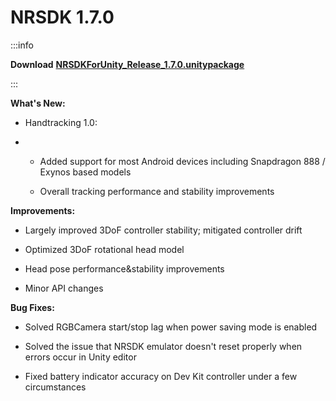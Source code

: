 # NRSDK 1.7.0

:::info

**Download** [**NRSDKForUnity_Release_1.7.0.unitypackage**](https://nreal-public.oss-us-west-1.aliyuncs.com/download/NRSDKForUnityAndroid_Release_1.7.0.unitypackage)

:::

**What's New:**


- Handtracking 1.0:


- - Added support for most Android devices including Snapdragon 888 / Exynos based models

  - Overall tracking performance and stability improvements


**Improvements:**


- Largely improved 3DoF controller stability; mitigated controller drift


- Optimized 3DoF rotational head model


- Head pose performance&stability improvements


- Minor API changes

**Bug Fixes:**


- Solved RGBCamera start/stop lag when power saving mode is enabled


- Solved the issue that NRSDK emulator doesn't reset properly when errors occur in Unity editor


- Fixed battery indicator accuracy on Dev Kit controller under a few circumstances
